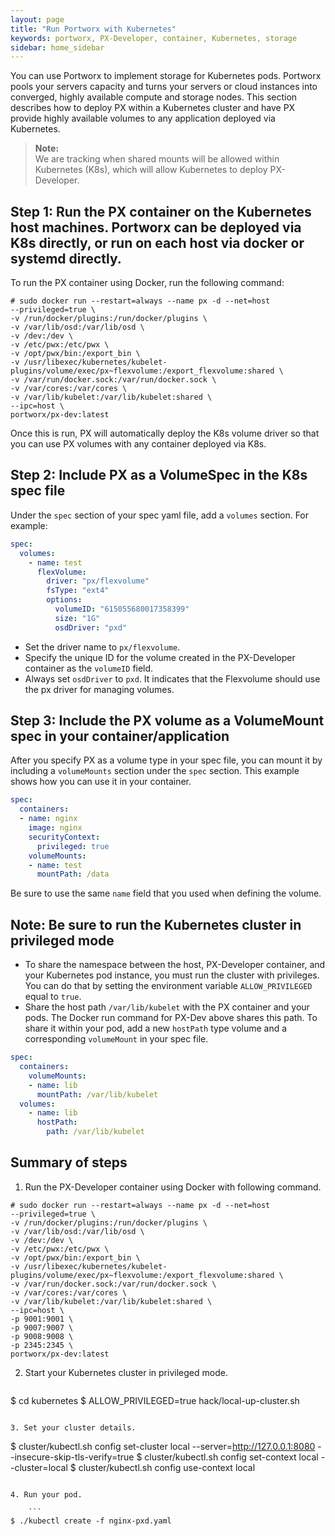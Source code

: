 ```yaml
---
layout: page
title: "Run Portworx with Kubernetes"
keywords: portworx, PX-Developer, container, Kubernetes, storage
sidebar: home_sidebar
---
```

You can use Portworx to implement storage for Kubernetes pods. Portworx pools your servers capacity and turns your servers or cloud instances into converged, highly available compute and storage nodes. This section describes how to deploy PX within a Kubernetes cluster and have PX provide highly available volumes to any application deployed via Kubernetes.

>**Note:**<br/>We are tracking when shared mounts will be allowed within Kubernetes (K8s), which will allow Kubernetes to deploy PX-Developer.

## Step 1: Run the PX container on the Kubernetes host machines.  Portworx can be deployed via K8s directly, or run on each host via docker or systemd directly.

To run the PX container using Docker, run the following command:

```
# sudo docker run --restart=always --name px -d --net=host
--privileged=true \
-v /run/docker/plugins:/run/docker/plugins \
-v /var/lib/osd:/var/lib/osd \
-v /dev:/dev \
-v /etc/pwx:/etc/pwx \
-v /opt/pwx/bin:/export_bin \
-v /usr/libexec/kubernetes/kubelet-plugins/volume/exec/px~flexvolume:/export_flexvolume:shared \
-v /var/run/docker.sock:/var/run/docker.sock \
-v /var/cores:/var/cores \
-v /var/lib/kubelet:/var/lib/kubelet:shared \
--ipc=host \
portworx/px-dev:latest
```

Once this is run, PX will automatically deploy the K8s volume driver so that you can use PX volumes with any container deployed via K8s.

## Step 2: Include PX as a VolumeSpec in the K8s spec file

Under the `spec` section of your spec yaml file, add a `volumes` section.  For example:

``` yaml
spec:
  volumes:
    - name: test
      flexVolume:
        driver: "px/flexvolume"
        fsType: "ext4"
        options:
          volumeID: "615055680017358399"
          size: "1G"
          osdDriver: "pxd"
```

* Set the driver name to `px/flexvolume`.
* Specify the unique ID for the volume created in the PX-Developer container as the `volumeID` field.
* Always set `osdDriver` to `pxd`. It indicates that the Flexvolume should use the px driver for managing volumes.

## Step 3: Include the PX volume as a VolumeMount spec in your container/application

After you specify PX as a volume type in your spec file, you can mount it by including a `volumeMounts` section under the `spec` section. This example shows how you can use it in your container.

``` yaml
spec:
  containers:
  - name: nginx
    image: nginx
    securityContext:
      privileged: true
    volumeMounts:
    - name: test
      mountPath: /data
```

Be sure to use the same `name` field that you used when defining the volume.

## Note: Be sure to run the Kubernetes cluster in privileged mode

* To share the namespace between the host, PX-Developer container,
  and your Kubernetes pod instance, you must run the cluster with
  privileges. You can do that by setting the environment variable
  `ALLOW_PRIVILEGED` equal to `true`.
* Share the host path `/var/lib/kubelet` with the PX container and
  your pods. The Docker run command for PX-Dev above shares this
  path. To share it within your pod, add a new `hostPath` type
  volume and a corresponding `volumeMount` in your spec file.

```yaml
spec:
  containers:
    volumeMounts:
    - name: lib
      mountPath: /var/lib/kubelet
  volumes:
    - name: lib
      hostPath:
        path: /var/lib/kubelet

```

## Summary of steps

1. Run the PX-Developer container using Docker with following command.

```
# sudo docker run --restart=always --name px -d --net=host
--privileged=true \
-v /run/docker/plugins:/run/docker/plugins \
-v /var/lib/osd:/var/lib/osd \
-v /dev:/dev \
-v /etc/pwx:/etc/pwx \
-v /opt/pwx/bin:/export_bin \
-v /usr/libexec/kubernetes/kubelet-plugins/volume/exec/px~flexvolume:/export_flexvolume:shared \
-v /var/run/docker.sock:/var/run/docker.sock \
-v /var/cores:/var/cores \
-v /var/lib/kubelet:/var/lib/kubelet:shared \
--ipc=host \
-p 9001:9001 \
-p 9007:9007 \
-p 9008:9008 \
-p 2345:2345 \
portworx/px-dev:latest
```

2. Start your Kubernetes cluster in privileged mode.

    ```
$ cd kubernetes
$ ALLOW_PRIVILEGED=true hack/local-up-cluster.sh
```

3. Set your cluster details.

   ```
$ cluster/kubectl.sh config set-cluster local --server=http://127.0.0.1:8080 --insecure-skip-tls-verify=true
$ cluster/kubectl.sh config set-context local --cluster=local
$ cluster/kubectl.sh config use-context local
```

4. Run your pod.

    ```
$ ./kubectl create -f nginx-pxd.yaml
```
